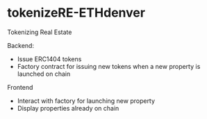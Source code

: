 # tokenizeRE-ETHdenver

Tokenizing Real Estate 


Backend:
- Issue ERC1404 tokens 
- Factory contract for issuing new tokens when a new property is launched on chain


Frontend
- Interact with factory for launching new property
- Display properties already on chain
